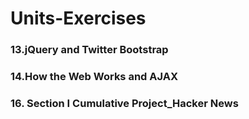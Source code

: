 # Units-Exercises
### 13.jQuery and Twitter Bootstrap
### 14.How the Web Works and AJAX
### 16. Section I Cumulative Project_Hacker News
